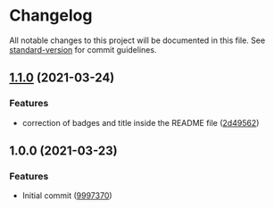 # Changelog

All notable changes to this project will be documented in this file. See [standard-version](https://github.com/conventional-changelog/standard-version) for commit guidelines.

## [1.1.0](https://github.com/danielcerongrajales/Tooltips/compare/v1.0.0...v1.1.0) (2021-03-24)


### Features

* correction of badges and title inside the  README file ([2d49562](https://github.com/danielcerongrajales/Tooltips/commit/2d4956235178b3e28a1914bf11aef0c368e54674))

## 1.0.0 (2021-03-23)


### Features

* Initial commit ([9997370](https://github.com/danielcerongrajales/Tooltips/commit/99973709944b23050cd83ed8fd162caf846e5df7))
